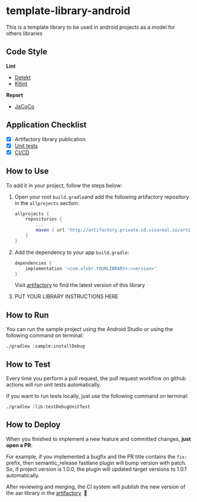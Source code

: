 # template-library-android
This is a template library to be used in android projects as a model for others libraries

## Code Style
**Lint**

- [Detekt](https://detekt.github.io/detekt/)
- [Ktlint](https://ktlint.github.io)

**Report**

- [JaCoCo](https://github.com/jacoco/jacoco)

## Application Checklist
 - [x] Artifactory library publication
 - [x] [Unit tests](#how-to-test)
 - [x] [CI/CD](#how-to-deploy)

## How to Use

To add it in your project, follow the steps below:

1. Open your root `build.gradle`and add the following artifactory repository in the `allprojects` section:
    ~~~groovy
    allprojects {
        repositories {
            ...
            maven { url 'http://artifactory.private.cd.vivareal.io/artifactory/releases' }
        }
    }
    ~~~

2. Add the dependency to your app `build.gradle`:

    ~~~groovy
    dependencies {
        implementation '<com.olxbr.YOURLIBRARY>:<version>'
    }
    ~~~

    Visit [artifactory](http://artifactory.private.cd.vivareal.io/artifactory/webapp/#/artifacts/browse/tree/General/releases/com/olxbr/YOUR_LIBRARY) to find the latest version of this library

3. PUT YOUR LIBRARY INSTRUCTIONS HERE

## How to Run

You can run the sample project using the Android Studio or using the following command on terminal:

~~~console
./gradlew :sample:installDebug
~~~

## How to Test

Every time you perform a pull request, the pull request workflow on github actions will run unit tests automatically.


If you want to run tests locally, just use the following command on terminal:

~~~console
./gradlew :lib:testDebugUnitTest
~~~

## How to Deploy

When you finished to implement a new feature and committed changes, **just open a PR**:

For example, if you implemented a bugfix and the PR title contains the `fix:` prefix, then semantic_release fastlane plugin will bump version with patch. So, if project version is 1.0.0, the plugin will updated target versions to 1.0.1 automatically.

After reviewing and merging, the CI system will publish the new version of the aar library in the [artifactory](http://artifactory.private.cd.vivareal.io/artifactory/webapp/). 🚀


